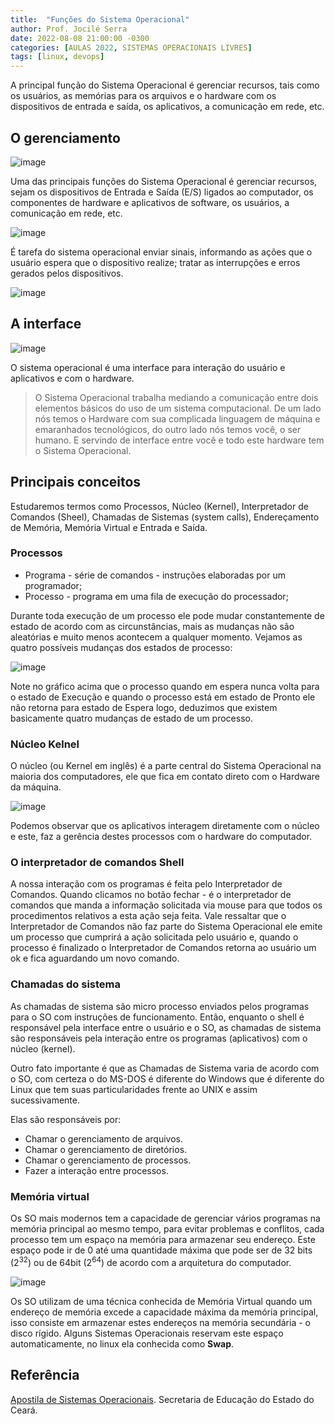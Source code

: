 ```yaml
---
title:  "Funções do Sistema Operacional"
author: Prof. Jocilé Serra
date: 2022-08-08 21:00:00 -0300
categories: [AULAS 2022, SISTEMAS OPERACIONAIS LIVRES]
tags: [linux, devops]
---
```

A principal função do Sistema Operacional é gerenciar recursos, tais como os usuários, as memórias para os arquivos e o hardware com os dispositivos de entrada e saída, os aplicativos, a comunicação em rede, etc.

## O gerenciamento

![image](https://user-images.githubusercontent.com/45495068/183531771-86061c26-bf4a-4492-acf0-02bd18aee5ae.png)

Uma das principais funções do Sistema Operacional é gerenciar recursos, sejam os dispositivos de Entrada e Saída (E/S) ligados ao computador, os componentes de hardware e aplicativos de software, os usuários, a comunicação em rede, etc.

![image](https://user-images.githubusercontent.com/45495068/183531930-5ce5d8f8-7505-480f-8e48-35b88a205f9b.png)

É tarefa do sistema operacional enviar sinais, informando as ações que o usuário espera que o dispositivo realize; tratar as interrupções e erros gerados pelos dispositivos.

![image](https://user-images.githubusercontent.com/45495068/183532150-1f34cbca-37f5-4bb3-8f99-1d29a6b0f4aa.png)

## A interface

![image](https://user-images.githubusercontent.com/45495068/183532877-5e14240c-9017-4737-b89e-e7163bc9bc1d.png)

O sistema operacional é uma interface para interação do usuário e aplicativos e com o hardware.

> O Sistema Operacional trabalha mediando a comunicação entre dois elementos básicos do uso de um sistema computacional. De um lado nós temos o Hardware com sua complicada linguagem de máquina e emaranhados tecnológicos, do outro lado nós temos você, o ser humano. E servindo de interface entre você e todo este hardware tem o Sistema Operacional.

## Principais conceitos

Estudaremos termos como Processos, Núcleo (Kernel), Interpretador de Comandos (Sheel), Chamadas de Sistemas (system calls), Endereçamento de Memória, Memória Virtual e Entrada e Saída.

### Processos

* Programa - série de comandos - instruções elaboradas por um programador;
* Processo - programa em uma fila de execução do processador;

Durante toda execução de um processo ele pode mudar constantemente de estado de acordo com as circunstâncias, mais as mudanças não são aleatórias e muito menos acontecem a qualquer momento. Vejamos as quatro possíveis mudanças dos estados de processo:

![image](https://user-images.githubusercontent.com/45495068/183533695-76682171-1eee-4d64-903d-cf8c7c961010.png)

Note no gráfico acima que o processo quando em espera nunca volta para o estado de Execução e quando o processo está em estado de Pronto ele não retorna para estado de Espera logo, deduzimos que existem basicamente quatro mudanças de estado de um processo.

### Núcleo Kelnel

O núcleo (ou Kernel em inglês) é a parte central do Sistema Operacional na maioria dos computadores, ele que fica em contato direto com o Hardware da máquina.

![image](https://user-images.githubusercontent.com/45495068/183534041-6f0b2dae-19dc-486b-b1cf-aece511461d1.png)

Podemos observar que os aplicativos interagem diretamente com o núcleo e este, faz a gerência destes processos com o hardware do computador.

### O interpretador de comandos Shell

A nossa interação com os programas é feita pelo Interpretador de Comandos. Quando clicamos no botão fechar - é o interpretador de comandos que manda a informação solicitada via mouse para que todos os procedimentos relativos a esta ação seja feita.
Vale ressaltar que o Interpretador de Comandos não faz parte do Sistema Operacional ele emite um processo que cumprirá a ação solicitada pelo usuário e, quando o processo é finalizado o Interpretador de Comandos retorna ao usuário um ok e fica aguardando um novo comando.

### Chamadas do sistema

As chamadas de sistema são micro processo enviados pelos programas para o SO com instruções de funcionamento. Então, enquanto o shell é responsável pela interface entre o usuário e o SO, as chamadas de sistema são responsáveis pela interação entre os programas (aplicativos) com o núcleo (kernel).

Outro fato importante é que as Chamadas de Sistema varia de acordo com o SO, com certeza o do MS-DOS é diferente do Windows que é diferente do Linux que tem suas particularidades frente ao UNIX e assim sucessivamente.

Elas são responsáveis por:

* Chamar o gerenciamento de arquivos.
* Chamar o gerenciamento de diretórios.
* Chamar o gerenciamento de processos.
* Fazer a interação entre processos.

### Memória virtual

Os SO mais modernos tem a capacidade de gerenciar vários programas na memória principal ao mesmo tempo, para evitar problemas e conflitos, cada processo tem um espaço na memória para armazenar seu endereço. Este espaço pode ir de 0 até uma quantidade máxima que pode ser de 32 bits ($2^{32}$) ou de 64bit ($2^{64}$) de acordo com a arquitetura do computador.

![image](https://user-images.githubusercontent.com/45495068/183538423-c41d4747-e8e7-43a5-9c3b-f292f32f4c18.png)

Os SO utilizam de uma técnica conhecida de Memória Virtual quando um endereço de memória excede a capacidade máxima da memória
principal, isso consiste em armazenar estes endereços na memória secundária - o disco rígido. Alguns Sistemas Operacionais
reservam este espaço automaticamente, no linux ela conhecida como **Swap**.

## Referência

[Apostila de Sistemas Operacionais](https://educacaoprofissional.seduc.ce.gov.br/images/material_didatico/redes_de_computadores/redes_de_computadores_sistemas_operacionais.pdf). Secretaria de Educação do Estado do Ceará.
